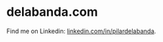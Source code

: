 # delabanda.com

Find me on Linkedin: [linkedin.com/in/pilardelabanda](https://www.linkedin.com/in/pilardelabanda/).
